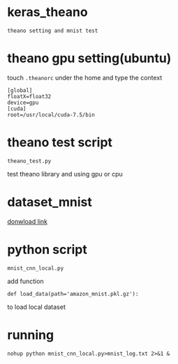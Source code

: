 # keras_theano
	
	theano setting and mnist test


# theano gpu setting(ubuntu)

touch `.theanorc` under the home and type the context 

	[global]
	floatX=float32
	device=gpu
	[cuda]
	root=/usr/local/cuda-7.5/bin 


# theano test script

`theano_test.py`

test theano library and using gpu or cpu


# dataset_mnist

[donwload link](https://pan.baidu.com/s/1c7VokQ)


# python script
	
`mnist_cnn_local.py`

add function

	def load_data(path='amazon_mnist.pkl.gz'):

to load local dataset


# running

	nohup python mnist_cnn_local.py>mnist_log.txt 2>&1 &






